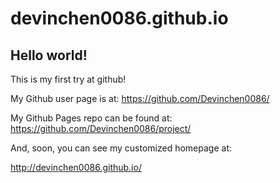 devinchen0086.github.io
====================

## Hello world!

This is my first try at github!

My Github user page is at: 
https://github.com/Devinchen0086/

My Github Pages repo can be found at:  
https://github.com/Devinchen0086/project/

And, soon, you can see my customized homepage at:

http://devinchen0086.github.io/
